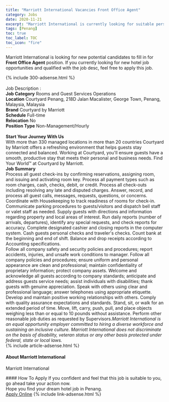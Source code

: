 ```yaml
---
title: "Marriott International Vacancies Front Office Agent" 
category: Jobs 
date: 2020-11-21 
excerpt: "Marriott International is currently looking for suitable person to fill in the Front Office Agent which positioned at Penang" 
tags: [Penang] 
toc: true 
toc_label: TOC 
toc_icon: "fire" 
--- 
```


<p>Marriott International is looking for new potential candidates to fill in for <b>Front Office Agent</b> position. If you currently looking for new hotel job opportunities and qualified with the job desc, feel free to apply this job.
</p>{% include 300-adsense.html %} 
<div><br>Job Description :<br><b>Job Category</b> Rooms and Guest Services Operations<br><b>Location</b> Courtyard Penang, 218D Jalan Macalister, George Town, Penang, Malaysia, Malaysia<br><b>Brand</b> Courtyard by Marriott<br><b>Schedule</b> Full-time<br><b>Relocation</b> No<br><b>Position Type</b> Non-Management/Hourly<br><b><br>Start Your Journey With Us</b><br>With more than 330 managed locations in more than 20 countries Courtyard by Marriott offers a refreshing environment that helps guests stay connected and balanced. Working at Courtyard, you'll ensure guests have a smooth, productive stay that meets their personal and business needs. Find Your World&#8482; at Courtyard by Marriott.<br><b>Job Summary</b><br>Process all guest check-ins by confirming reservations, assigning room, and issuing and activating room key. Process all payment types such as room charges, cash, checks, debit, or credit. Process all check-outs including resolving any late and disputed charges. Answer, record, and process all guest calls, messages, requests, questions, or concerns. Coordinate with Housekeeping to track readiness of rooms for check-in. Communicate parking procedures to guests/visitors and dispatch bell staff or valet staff as needed. Supply guests with directions and information regarding property and local areas of interest. Run daily reports (number of arrivals, departures), identify any special requests, and check reports for accuracy. Complete designated cashier and closing reports in the computer system. Cash guests personal checks and traveler's checks. Count bank at the beginning and end of shift. Balance and drop receipts according to Accounting specifications.<br>Follow all company safety and security policies and procedures; report accidents, injuries, and unsafe work conditions to manager. Follow all company policies and procedures; ensure uniform and personal appearance are clean and professional; maintain confidentiality of proprietary information; protect company assets. Welcome and acknowledge all guests according to company standards; anticipate and address guests service needs; assist individuals with disabilities; thank guests with genuine appreciation. Speak with others using clear and professional language; answer telephones using appropriate etiquette. Develop and maintain positive working relationships with others. Comply with quality assurance expectations and standards. Stand, sit, or walk for an extended period of time. Move, lift, carry, push, pull, and place objects weighing less than or equal to 10 pounds without assistance. Perform other reasonable job duties as requested by Supervisors.<i>Marriott International is an equal opportunity employer committed to hiring a diverse workforce and sustaining an inclusive culture. Marriott International does not discriminate on the basis of disability, veteran status or any other basis protected under federal, state or local laws.</i><br></div> 
{% include article-adsense.html %} 
<div><div><div><div><div> <h4>About <span>Marriott International</span></h4></div> <div><p>Marriott International</p></div></div></div></div></div> 
#### How To Apply 
If you confident and feel that this job is suitable to you, go ahead take your action now. <br/> 
Hope you find your dream hotel job in Penang. <br/> 
<a href="https://www.monster.com.my/seeker/job-apply?id=1968630&autoApply=true" class="btn btn--info" target="_blank" rel="nofollow noopenner">Apply Online</a> 
{% include link-adsense.html %} 